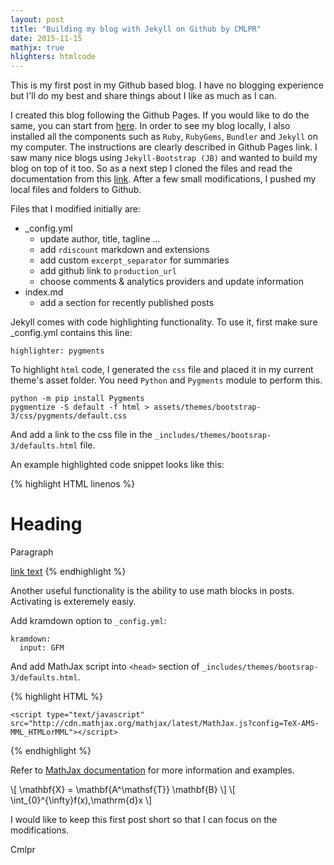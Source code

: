 ```yaml
---
layout: post
title: "Building my blog with Jekyll on Github by CMLPR"
date: 2015-11-15
mathjx: true
hlighters: htmlcode
---
```


This is my first post in my Github based blog. I have no blogging experience but I'll do my best and share things about I like as much as I can.

<!--more-->

I created this blog following the Github Pages. If you would like to do the same, you can start from <a href="https://pages.github.com" target="_blank">here</a>. In order to see my blog locally, I also installed all the components such as `Ruby`, `RubyGems`, `Bundler` and `Jekyll` on my computer. The instructions are clearly described in Github Pages link. I saw many nice blogs using `Jekyll-Bootstrap (JB)` and wanted to build my blog on top of it too. So as a next step I cloned the files and read the documentation from this <a href="http://jekyllrb.com" target="_blank"> link</a>. After a few small modifications, I pushed my local files and folders to Github.

Files that I modified initially are:

* _config.yml
  - update author, title, tagline ...
  - add `rdiscount` markdown and extensions
  - add custom `excerpt_separator` for summaries
  - add github link to `production_url`
  - choose comments & analytics providers and update information
* index.md
  - add a section for recently published posts


Jekyll comes with code highlighting functionality. To use it, first make sure _config.yml contains this line:

```
highlighter: pygments
```

To highlight `html` code, I generated the `css` file and placed it in my current theme's asset folder. You need `Python` and `Pygments` module to perform this.

```
python -m pip install Pygments
pygmentize -S default -f html > assets/themes/bootstrap-3/css/pygments/default.css
```

And add a link to the css file in the `_includes/themes/bootsrap-3/defaults.html` file.

An example highlighted code snippet looks like this:

{% highlight HTML linenos %}
<!DOCTYPE html>
<html>
    <body>
        <h1>Heading</h1>
        <!-- This is a comment -->
        <p>Paragraph</p>
        <a href="url">link text</a>
</body>
</html>
{% endhighlight %}

Another useful functionality is the ability to use math blocks in posts. Activating is exteremely easiy.

Add kramdown option to `_config.yml`:

```
kramdown:
  input: GFM
```

And add MathJax script into `<head>` section of `_includes/themes/bootsrap-3/defaults.html`.

{% highlight HTML %}
<!-- MathJax -->
    <script type="text/javascript"
    src="http://cdn.mathjax.org/mathjax/latest/MathJax.js?config=TeX-AMS-MML_HTMLorMML"></script>
{% endhighlight %}

Refer to [MathJax documentation](http://docs.mathjax.org/en/latest/start.html "MathJax Documentation") for more information and examples.

\\[ \mathbf{X} = \mathbf{A^\mathsf{T}} \mathbf{B} \\]
\\[ \int_{0}^{\infty}f(x)\,\mathrm{d}x \\]

I would like to keep this first post short so that I can focus on the modifications.

Cmlpr
